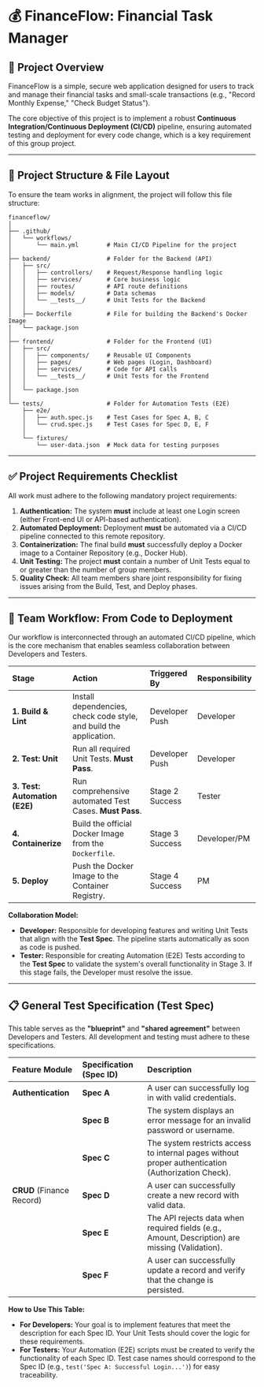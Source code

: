 # 💰 FinanceFlow: Financial Task Manager

## 🚀 Project Overview

FinanceFlow is a simple, secure web application designed for users to track and manage their financial tasks and small-scale transactions (e.g., "Record Monthly Expense," "Check Budget Status").

The core objective of this project is to implement a robust **Continuous Integration/Continuous Deployment (CI/CD)** pipeline, ensuring automated testing and deployment for every code change, which is a key requirement of this group project.

-----

## 📁 Project Structure & File Layout

To ensure the team works in alignment, the project will follow this file structure:

```
financeflow/
│
├── .github/
│   └── workflows/
│       └── main.yml        # Main CI/CD Pipeline for the project
│
├── backend/                # Folder for the Backend (API)
│   ├── src/
│   │   ├── controllers/    # Request/Response handling logic
│   │   ├── services/       # Core business logic
│   │   ├── routes/         # API route definitions
│   │   ├── models/         # Data schemas
│   │   └── __tests__/      # Unit Tests for the Backend
│   │
│   ├── Dockerfile          # File for building the Backend's Docker Image
│   └── package.json
│
├── frontend/               # Folder for the Frontend (UI)
│   ├── src/
│   │   ├── components/     # Reusable UI Components
│   │   ├── pages/          # Web pages (Login, Dashboard)
│   │   ├── services/       # Code for API calls
│   │   └── __tests__/      # Unit Tests for the Frontend
│   │
│   └── package.json
│
└── tests/                  # Folder for Automation Tests (E2E)
    ├── e2e/
    │   ├── auth.spec.js    # Test Cases for Spec A, B, C
    │   └── crud.spec.js    # Test Cases for Spec D, E, F
    │
    └── fixtures/
        └── user-data.json  # Mock data for testing purposes

```

-----

## ✅ Project Requirements Checklist

All work must adhere to the following mandatory project requirements:

1.  **Authentication:** The system **must** include at least one Login screen (either Front-end UI or API-based authentication).
2.  **Automated Deployment:** Deployment **must** be automated via a CI/CD pipeline connected to this remote repository.
3.  **Containerization:** The final build **must** successfully deploy a Docker image to a Container Repository (e.g., Docker Hub).
4.  **Unit Testing:** The project **must** contain a number of Unit Tests equal to or greater than the number of group members.
5.  **Quality Check:** All team members share joint responsibility for fixing issues arising from the Build, Test, and Deploy phases.

-----

## 🔄 Team Workflow: From Code to Deployment

Our workflow is interconnected through an automated CI/CD pipeline, which is the core mechanism that enables seamless collaboration between Developers and Testers.

| Stage | Action | Triggered By | Responsibility |
| :--- | :--- | :--- | :--- |
| **1. Build & Lint** | Install dependencies, check code style, and build the application. | Developer Push | Developer |
| **2. Test: Unit** | Run all required Unit Tests. **Must Pass**. | Developer Push | Developer |
| **3. Test: Automation (E2E)** | Run comprehensive automated Test Cases. **Must Pass**. | Stage 2 Success | Tester |
| **4. Containerize** | Build the official Docker Image from the `Dockerfile`. | Stage 3 Success | Developer/PM |
| **5. Deploy** | Push the Docker Image to the Container Registry. | Stage 4 Success | PM |

**Collaboration Model:**

  * **Developer:** Responsible for developing features and writing Unit Tests that align with the **Test Spec**. The pipeline starts automatically as soon as code is pushed.
  * **Tester:** Responsible for creating Automation (E2E) Tests according to the **Test Spec** to validate the system's overall functionality in Stage 3. If this stage fails, the Developer must resolve the issue.

-----

## 📋 General Test Specification (Test Spec)

This table serves as the **"blueprint"** and **"shared agreement"** between Developers and Testers. All development and testing must adhere to these specifications.

| Feature Module | Specification (Spec ID) | Description |
| :--- | :--- | :--- |
| **Authentication** | **Spec A** | A user can successfully log in with valid credentials. |
| | **Spec B** | The system displays an error message for an invalid password or username. |
| | **Spec C** | The system restricts access to internal pages without proper authentication (Authorization Check). |
| **CRUD** (Finance Record) | **Spec D** | A user can successfully create a new record with valid data. |
| | **Spec E** | The API rejects data when required fields (e.g., Amount, Description) are missing (Validation). |
| | **Spec F** | A user can successfully update a record and verify that the change is persisted. |

**How to Use This Table:**

  * **For Developers:** Your goal is to implement features that meet the description for each Spec ID. Your Unit Tests should cover the logic for these requirements.
  * **For Testers:** Your Automation (E2E) scripts must be created to verify the functionality of each Spec ID. Test case names should correspond to the Spec ID (e.g., `test('Spec A: Successful Login...')`) for easy traceability.
